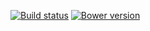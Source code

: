 [![Build status](https://img.shields.io/travis/jbrudvik/string-stats.svg)](https://travis-ci.org/jbrudvik/string-stats)
[![Bower version](http://img.shields.io/bower/v/string-stats.svg)](https://github.com/jbrudvik/string-stats)
